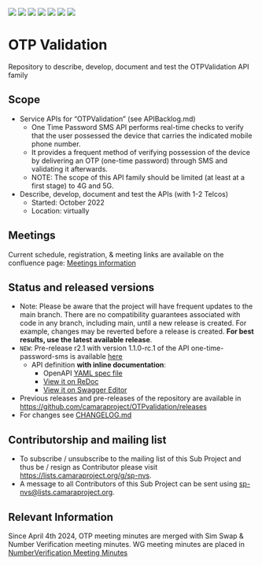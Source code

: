 <a href="https://github.com/camaraproject/OTPvalidation/commits/" title="Last Commit"><img src="https://img.shields.io/github/last-commit/camaraproject/OTPvalidation?style=plastic"></a>
<a href="https://github.com/camaraproject/OTPvalidation/issues" title="Open Issues"><img src="https://img.shields.io/github/issues/camaraproject/OTPvalidation?style=plastic"></a>
<a href="https://github.com/camaraproject/OTPvalidation/pulls" title="Open Pull Requests"><img src="https://img.shields.io/github/issues-pr/camaraproject/OTPvalidation?style=plastic"></a>
<a href="https://github.com/camaraproject/OTPvalidation/graphs/contributors" title="Contributors"><img src="https://img.shields.io/github/contributors/camaraproject/OTPvalidation?style=plastic"></a>
<a href="https://github.com/camaraproject/OTPvalidation" title="Repo Size"><img src="https://img.shields.io/github/repo-size/camaraproject/OTPvalidation?style=plastic"></a>
<a href="https://github.com/camaraproject/OTPvalidation/blob/main/LICENSE" title="License"><img src="https://img.shields.io/badge/License-Apache%202.0-green.svg?style=plastic"></a>
<a href="https://github.com/camaraproject/OTPvalidation/releases/latest" title="Latest Release"><img src="https://img.shields.io/github/release/camaraproject/OTPvalidation?style=plastic"></a>

# OTP Validation

Repository to describe, develop, document and test the OTPValidation API family

## Scope

* Service APIs for “OTPValidation” (see APIBacklog.md)  
  * One Time Password SMS API performs real-time checks to verify that the user possessed the device that carries the indicated mobile phone number.
  * It provides a frequent method of verifying possession of the device by delivering an OTP (one-time password) through SMS and validating it afterwards.
  * NOTE: The scope of this API family should be limited (at least at a first stage) to 4G and 5G.
* Describe, develop, document and test the APIs (with 1-2 Telcos)
  * Started: October 2022
  * Location: virtually

## Meetings


Current schedule, registration, & meeting links are available on the confluence page: [Meetings information](https://wiki.camaraproject.org/display/CAM/OTPValidation)
  
## Status and released versions

* Note: Please be aware that the project will have frequent updates to the main branch. There are no compatibility guarantees associated with code in any branch, including main, until a new release is created. For example, changes may be reverted before a release is created. **For best results, use the latest available release**.
* `NEW`: Pre-release r2.1 with version 1.1.0-rc.1 of the API one-time-password-sms is available [here](https://github.com/camaraproject/OTPvalidation/tree/r2.1)
  - API definition **with inline documentation**:
    - OpenAPI [YAML spec file](https://github.com/camaraproject/OTPvalidation/blob/r2.1/code/API_definitions/one-time-password-sms.yaml)
    - [View it on ReDoc](https://redocly.github.io/redoc/?url=https://raw.githubusercontent.com/camaraproject/OTPvalidation/r2.1/code/API_definitions/one-time-password-sms.yaml&nocors)
    - [View it on Swagger Editor](https://editor.swagger.io/?url=https://raw.githubusercontent.com/camaraproject/OTPvalidation/r2.1/code/API_definitions/one-time-password-sms.yaml)
* Previous releases and pre-releases of the repository are available in https://github.com/camaraproject/OTPvalidation/releases 
* For changes see [CHANGELOG.md](https://github.com/camaraproject/OTPvalidation/blob/main/CHANGELOG.md)

## Contributorship and mailing list

* To subscribe / unsubscribe to the mailing list of this Sub Project and thus be / resign as Contributor please visit <https://lists.camaraproject.org/g/sp-nvs>.
* A message to all Contributors of this Sub Project can be sent using <sp-nvs@lists.camaraproject.org>.



## Relevant Information

Since April 4th 2024, OTP meeting minutes are merged with Sim Swap & Number Verification meeting minutes. WG meeting minutes are placed in [NumberVerification Meeting Minutes](https://lf-camaraproject.atlassian.net/wiki/spaces/CAM/pages/14564484/NumberVerification+Meeting+Minutes)